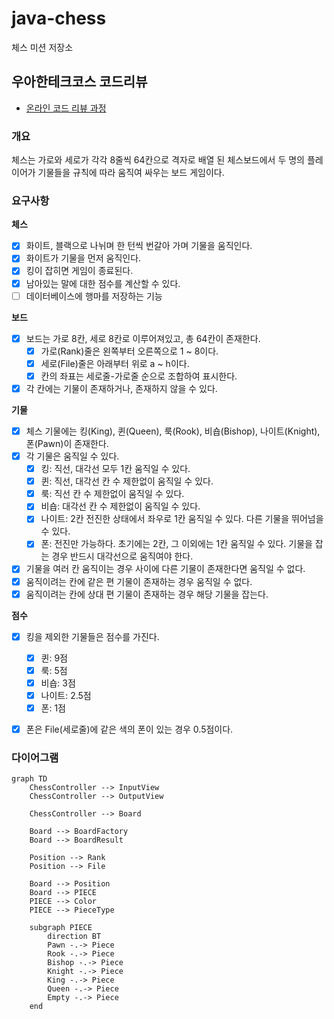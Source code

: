 # java-chess

체스 미션 저장소

## 우아한테크코스 코드리뷰

- [온라인 코드 리뷰 과정](https://github.com/woowacourse/woowacourse-docs/blob/master/maincourse/README.md)

### 개요

체스는 가로와 세로가 각각 8줄씩 64칸으로 격자로 배열 된 체스보드에서 두 명의 플레이어가 기물들을 규칙에 따라 움직여 싸우는 보드 게임이다.

### 요구사항

**체스**

- [x] 화이트, 블랙으로 나뉘며 한 턴씩 번갈아 가며 기물을 움직인다.
- [x] 화이트가 기물을 먼저 움직인다.
- [x] 킹이 잡히면 게임이 종료된다.
- [x] 남아있는 말에 대한 점수를 계산할 수 있다.
- [ ] 데이터베이스에 행마를 저장하는 기능

**보드**

- [x] 보드는 가로 8칸, 세로 8칸로 이루어져있고, 총 64칸이 존재한다.
    - [x] 가로(Rank)줄은 왼쪽부터 오른쪽으로 1 ~ 8이다.
    - [x] 세로(File)줄은 아래부터 위로 a ~ h이다.
    - [x] 칸의 좌표는 세로줄-가로줄 순으로 조합하여 표시한다.
- [x] 각 칸에는 기물이 존재하거나, 존재하지 않을 수 있다.

**기물**

- [x] 체스 기물에는 킹(King), 퀸(Queen), 룩(Rook), 비숍(Bishop), 나이트(Knight), 폰(Pawn)이 존재한다.
- [x] 각 기물은 움직일 수 있다.
    - [x] 킹: 직선, 대각선 모두 1칸 움직일 수 있다.
    - [x] 퀸: 직선, 대각선 칸 수 제한없이 움직일 수 있다.
    - [x] 룩: 직선 칸 수 제한없이 움직일 수 있다.
    - [x] 비숍: 대각선 칸 수 제한없이 움직일 수 있다.
    - [x] 나이트: 2칸 전진한 상태에서 좌우로 1칸 움직일 수 있다. 다른 기물을 뛰어넘을 수 있다.
    - [x] 폰: 전진만 가능하다. 초기에는 2칸, 그 이외에는 1칸 움직일 수 있다. 기물을 잡는 경우 반드시 대각선으로 움직여야 한다.
- [x] 기물을 여러 칸 움직이는 경우 사이에 다른 기물이 존재한다면 움직일 수 없다.
- [x] 움직이려는 칸에 같은 편 기물이 존재하는 경우 움직일 수 없다.
- [x] 움직이려는 칸에 상대 편 기물이 존재하는 경우 해당 기물을 잡는다.

**점수**
- [x] 킹을 제외한 기물들은 점수를 가진다. 
  - [x] 퀸: 9점
  - [x] 룩: 5점
  - [x] 비숍: 3점
  - [x] 나이트: 2.5점
  - [x] 폰: 1점
- [x] 폰은 File(세로줄)에 같은 색의 폰이 있는 경우 0.5점이다.


### 다이어그램

```mermaid
graph TD
    ChessController --> InputView
    ChessController --> OutputView

    ChessController --> Board
    
    Board --> BoardFactory
    Board --> BoardResult

    Position --> Rank
    Position --> File

    Board --> Position
    Board --> PIECE
    PIECE --> Color
    PIECE --> PieceType

    subgraph PIECE
        direction BT
        Pawn -.-> Piece
        Rook -.-> Piece
        Bishop -.-> Piece
        Knight -.-> Piece
        King -.-> Piece
        Queen -.-> Piece
        Empty -.-> Piece
    end
```